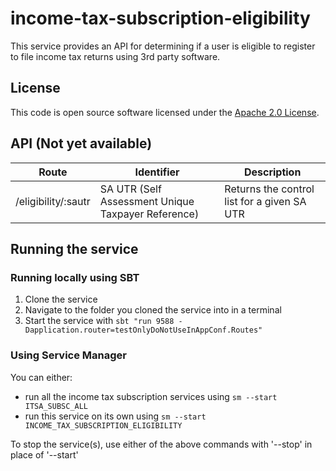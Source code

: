 
# income-tax-subscription-eligibility

This service provides an API for determining if a user is eligible to register to file income tax returns using 3rd party software.

## License

This code is open source software licensed under the [Apache 2.0 License]("http://www.apache.org/licenses/LICENSE-2.0.html").

## API (Not yet available)

| Route               | Identifier                                         | Description                                 |
| ------------------- | -------------------------------------------------- | ------------------------------------------- |
| /eligibility/:sautr | SA UTR (Self Assessment Unique Taxpayer Reference) | Returns the control list for a given SA UTR |

## Running the service

### Running locally using SBT

1. Clone the service
2. Navigate to the folder you cloned the service into in a terminal
3. Start the service with `sbt "run 9588 -Dapplication.router=testOnlyDoNotUseInAppConf.Routes"`

### Using Service Manager

You can either:
* run all the income tax subscription services using `sm --start ITSA_SUBSC_ALL`
* run this service on its own using `sm --start INCOME_TAX_SUBSCRIPTION_ELIGIBILITY`

To stop the service(s), use either of the above commands with '--stop' in place of '--start'
